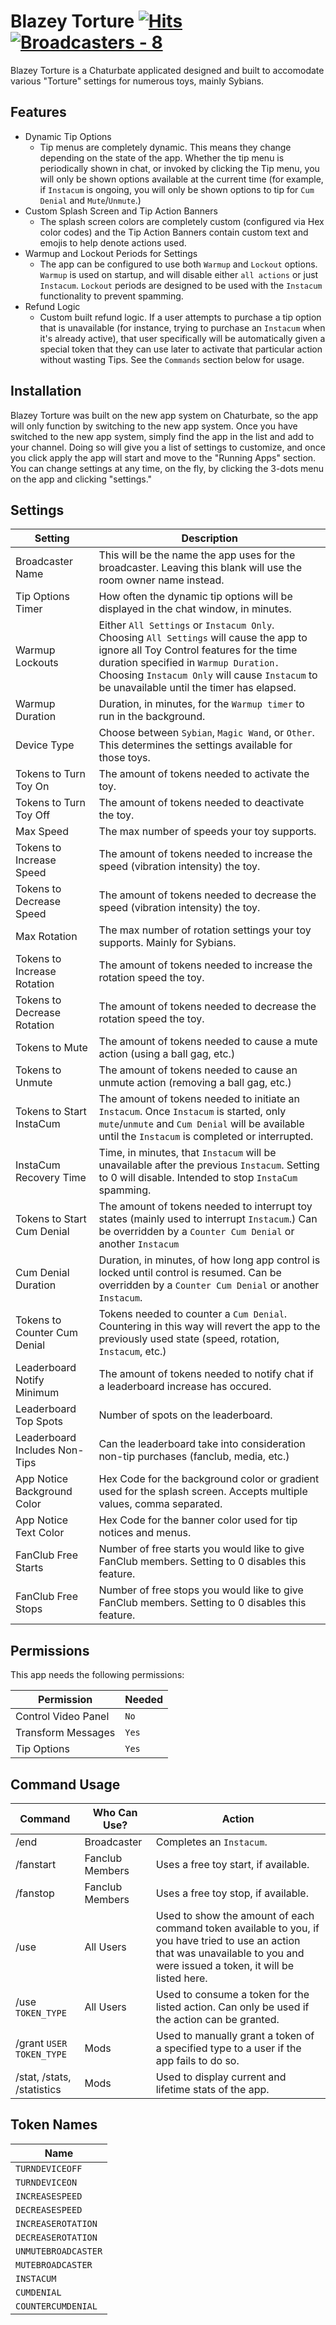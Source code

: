 # Blazey Torture  [![Hits](https://hits.seeyoufarm.com/api/count/incr/badge.svg?url=https%3A%2F%2Fgithub.com%2FChuckTerry%2FPrimerV2&count_bg=%232E8061&title_bg=%23555555&icon=&icon_color=%239C3A3A&title=Hits&edge_flat=false)](https://hits.seeyoufarm.com) [![Broadcasters -  8 ](https://img.shields.io/badge/Broadcasters-_8_-4e8aaa?logo=https%3A%2F%2Ftheme.zdassets.com%2Ftheme_assets%2F9047795%2F0a1509944ae68221459023756a55d2ada890acfd.png)](https://github.com/ChuckTerry/PrimerV2/edit/main/README.md)
Blazey Torture is a Chaturbate applicated designed and built to accomodate various "Torture" settings for numerous toys, mainly Sybians.

## Features 

* Dynamic Tip Options
  - Tip menus are completely dynamic.  This means they change depending on the state of the app.  Whether the tip menu is periodically shown in chat, or invoked by clicking the Tip menu, you will only be shown options available at the current time (for example, if `Instacum` is ongoing, you will only be shown options to tip for `Cum Denial` and `Mute`/`Unmute`.)
* Custom Splash Screen and Tip Action Banners
  - The splash screen colors are completely custom (configured via Hex color codes) and the Tip Action Banners contain custom text and emojis to help denote actions used.
* Warmup and Lockout Periods for Settings
  - The app can be configured to use both `Warmup` and `Lockout` options.  `Warmup` is used on startup, and will disable either `all actions` or just `Instacum`.  `Lockout` periods are designed to be used with the `Instacum` functionality to prevent spamming.
* Refund Logic
  - Custom built refund logic.  If a user attempts to purchase a tip option that is unavailable (for instance, trying to purchase an `Instacum` when it's already active), that user specifically will be automatically given a special token that they can use later to activate that particular action without wasting Tips.  See the `Commands` section below for usage.

## Installation

Blazey Torture was built on the new app system on Chaturbate, so the app will only function by switching to the new app system.  Once you have switched to the new app system, simply find the app in the list and add to your channel.  Doing so will give you a list of settings to customize, and once you click apply the app will start and move to the "Running Apps" section.  You can change settings at any time, on the fly, by clicking the 3-dots menu on the app and clicking "settings."

## Settings

| Setting      | Description |
| ----------- | ----------- |
| Broadcaster Name     | This will be the name the app uses for the broadcaster.  Leaving this blank will use the room owner name instead.      |
| Tip Options Timer  | How often the dynamic tip options will be displayed in the chat window, in minutes.    |
| Warmup Lockouts  | Either `All Settings` or `Instacum Only`.  Choosing `All Settings` will cause the app to ignore all Toy Control features for the time duration specified in `Warmup Duration.`  Choosing `Instacum Only` will cause `Instacum` to be unavailable until the timer has elapsed.  |
| Warmup Duration  | Duration, in minutes, for the `Warmup timer` to run in the background.  |
| Device Type  | Choose between `Sybian`, `Magic Wand`, or `Other`.  This determines the settings available for those toys.  |
| Tokens to Turn Toy On  | The amount of tokens needed to activate the toy.  |
| Tokens to Turn Toy Off  | The amount of tokens needed to deactivate the toy.  |
| Max Speed  | The max number of speeds your toy supports.  |
| Tokens to Increase Speed   | The amount of tokens needed to increase the speed (vibration intensity) the toy.  |
| Tokens to Decrease Speed   | The amount of tokens needed to decrease the speed (vibration intensity) the toy.  |
| Max Rotation  | The max number of rotation settings your toy supports.  Mainly for Sybians.  |
| Tokens to Increase Rotation   | The amount of tokens needed to increase the rotation speed the toy.  |
| Tokens to Decrease Rotation   | The amount of tokens needed to decrease the rotation speed the toy.  |
| Tokens to Mute   | The amount of tokens needed to cause a mute action (using a ball gag, etc.)  |
| Tokens to Unmute   | The amount of tokens needed to cause an unmute action (removing a ball gag, etc.)  |
| Tokens to Start InstaCum |  The amount of tokens needed to initiate an `Instacum`.  Once `Instacum` is started, only `mute`/`unmute` and `Cum Denial` will be available until the `Instacum` is completed or interrupted.  |
| InstaCum Recovery Time  |  Time, in minutes, that `Instacum` will be unavailable after the previous `Instacum`.  Setting to 0 will disable.  Intended to stop `InstaCum` spamming. |
| Tokens to Start Cum Denial  | The amount of tokens needed to interrupt toy states (mainly used to interrupt `Instacum`.)  Can be overridden by a `Counter Cum Denial` or another `Instacum` |
| Cum Denial Duration  | Duration, in minutes, of how long app control is locked until control is resumed.  Can be overridden by a `Counter Cum Denial` or another `Instacum`.  |
| Tokens to Counter Cum Denial  | Tokens needed to counter a `Cum Denial`.  Countering in this way will revert the app to the previously used state (speed, rotation, `Instacum`, etc.)  |
| Leaderboard Notify Minimum  | The amount of tokens needed to notify chat if a leaderboard increase has occured.  |
| Leaderboard Top Spots  | Number of spots on the leaderboard.  |
| Leaderboard Includes Non-Tips  | Can the leaderboard take into consideration non-tip purchases (fanclub, media, etc.)  |
| App Notice Background Color | Hex Code for the background color or gradient used for the splash screen.  Accepts multiple values, comma separated.  |
| App Notice Text Color | Hex Code for the banner color used for tip notices and menus.  |
| FanClub Free Starts | Number of free starts you would like to give FanClub members.  Setting to 0 disables this feature.  |
| FanClub Free Stops | Number of free stops you would like to give FanClub members.  Setting to 0 disables this feature.  |

## Permissions

This app needs the following permissions:

| Permission  | Needed  |
| ----------- | ----------- |
| Control Video Panel |  `No`  |
| Transform Messages |  `Yes`  |
| Tip Options |  `Yes`  |

## Command Usage

| Command   |  Who Can Use?  |  Action  |
| ----------- | ----------- | ----------- |
| /end  | Broadcaster  | Completes an `Instacum`.  |
| /fanstart  |  Fanclub Members  | Uses a free toy start, if available.  |
| /fanstop  |  Fanclub Members  | Uses a free toy stop, if available.  |
| /use |  All Users  | Used to show the amount of each command token available to you, if you have tried to use an action that was unavailable to you and were issued a token, it will be listed here.  |
| /use `TOKEN_TYPE` |  All Users |  Used to consume a token for the listed action.  Can only be used if the action can be granted.  |
| /grant `USER` `TOKEN_TYPE` | Mods | Used to manually grant a token of a specified type to a user if the app fails to do so.  |
| /stat, /stats, /statistics | Mods |  Used to display current and lifetime stats of the app.  |

## Token Names

| Name |
| ---- |
|`TURNDEVICEOFF`|
|`TURNDEVICEON` |
|`INCREASESPEED` | 
|`DECREASESPEED`| 
|`INCREASEROTATION`| 
|`DECREASEROTATION`| 
|`UNMUTEBROADCASTER`| 
|`MUTEBROADCASTER`|
|`INSTACUM`|
|`CUMDENIAL`| 
|`COUNTERCUMDENIAL`|
